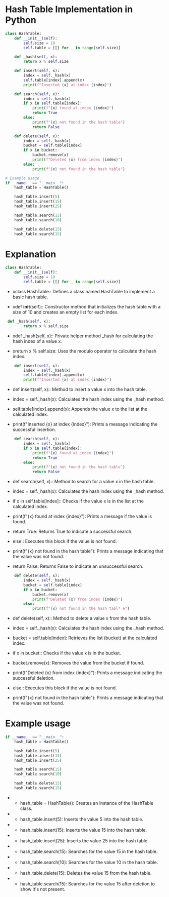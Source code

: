 # Hash Table Implementation in Python

```python
class HashTable:
    def __init__(self):
        self.size = 10
        self.table = [[] for _ in range(self.size)]

    def _hash(self, x):
        return x % self.size

    def insert(self, x):
        index = self._hash(x)
        self.table[index].append(x)
        print(f"Inserted {x} at index {index}")

    def search(self, x):
        index = self._hash(x)
        if x in self.table[index]:
            print(f"{x} found at index {index}")
            return True
        else:
            print(f"{x} not found in the hash table")
            return False

    def delete(self, x):
        index = self._hash(x)
        bucket = self.table[index]
        if x in bucket:
            bucket.remove(x)
            print(f"Deleted {x} from index {index}")
        else:
            print(f"{x} not found in the hash table")

# Example usage
if __name__ == "__main__":
    hash_table = HashTable()

    hash_table.insert(5)
    hash_table.insert(15)
    hash_table.insert(25)

    hash_table.search(15)
    hash_table.search(10)

    hash_table.delete(15)
    hash_table.search(15)
```

# Explanation

```python
class HashTable:
    def __init__(self):
        self.size = 10
        self.table = [[] for _ in range(self.size)]
```

* xclass HashTable:: Defines a class named HashTable to implement a basic hash table.

* xdef __init__(self):: Constructor method that initializes the hash table with a size of 10 and creates an empty list for each index.

```python
 def _hash(self, x):
        return x % self.size
```
   

* xdef _hash(self, x):: Private helper method _hash for calculating the hash index of a value x.

* xreturn x % self.size: Uses the modulo operator to calculate the hash index.

```python
    def insert(self, x):
        index = self._hash(x)
        self.table[index].append(x)
        print(f"Inserted {x} at index {index}")
```


* def insert(self, x):: Method to insert a value x into the hash table.

* index = self._hash(x): Calculates the hash index using the _hash method.

* self.table[index].append(x): Appends the value x to the list at the calculated index.

* print(f"Inserted {x} at index {index}"): Prints a message indicating the successful insertion.

```python
    def search(self, x):
        index = self._hash(x)
        if x in self.table[index]:
            print(f"{x} found at index {index}")
            return True
        else:
            print(f"{x} not found in the hash table")
            return False
```


* def search(self, x):: Method to search for a value x in the hash table.

* index = self._hash(x): Calculates the hash index using the _hash method.

* if x in self.table[index]:: Checks if the value x is in the list at the calculated index.

* print(f"{x} found at index {index}"): Prints a message if the value is found.

* return True: Returns True to indicate a successful search.

* else:: Executes this block if the value is not found.

* print(f"{x} not found in the hash table"): Prints a message indicating that the value was not found.

* return False: Returns False to indicate an unsuccessful search.

```python
    def delete(self, x):
        index = self._hash(x)
        bucket = self.table[index]
        if x in bucket:
            bucket.remove(x)
            print(f"Deleted {x} from index {index}")
        else:
            print(f"{x} not found in the hash tabl* e")
```


* def delete(self, x):: Method to delete a value x from the hash table.

* index = self._hash(x): Calculates the hash index using the _hash method.

* bucket = self.table[index]: Retrieves the list (bucket) at the calculated index.

* if x in bucket:: Checks if the value x is in the bucket.

* bucket.remove(x): Removes the value from the bucket if found.

* print(f"Deleted {x} from index {index}"): Prints a message indicating the successful deletion.

* else:: Executes this block if the value is not found.

* print(f"{x} not found in the hash table"): Prints a message indicating that the value was not found.


# Example usage
```python
if __name__ == "__main__":
    hash_table = HashTable()

    hash_table.insert(5)
    hash_table.insert(15)
    hash_table.insert(25)

    hash_table.search(15)
    hash_table.search(10)

    hash_table.delete(15)
    hash_table.search(15)
```


* * hash_table = HashTable(): Creates an instance of the HashTable class.

* * hash_table.insert(5): Inserts the value 5 into the hash table.

* * hash_table.insert(15): Inserts the value 15 into the hash table.

* * hash_table.insert(25): Inserts the value 25 into the hash table.

* * hash_table.search(15): Searches for the value 15 in the hash table.

* * hash_table.search(10): Searches for the value 10 in the hash table.

* * hash_table.delete(15): Deletes the value 15 from the hash table.

* * hash_table.search(15): Searches for the value 15 after deletion to show it's not present.

